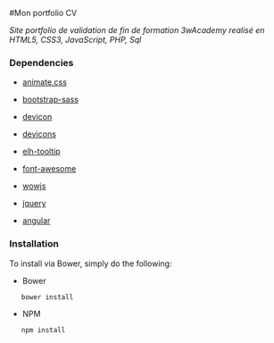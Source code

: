 #Mon portfolio CV

*Site portfolio de validation de fin de formation 3wAcademy realisé en HTML5, CSS3, JavaScript, PHP, Sql*


### Dependencies

- [animate.css](https://github.com/daneden/animate.css)

- [bootstrap-sass](https://github.com/twbs/bootstrap-sass)

- [devicon](https://github.com/konpa/devicon)

- [devicons](https://github.com/vorillaz/devicons)

- [elh-tooltip](https://github.com/Elhebert/elh-tooltip)

- [font-awesome](https://github.com/FortAwesome/Font-Awesome)

- [wowjs](https://github.com/matthieua/WOW)

- [jquery](https://github.com/jquery/jquery)

- [angular](https://github.com/angular)


### Installation

To install via Bower, simply do the following:

- Bower

```bash
   bower install
```

- NPM

```bash
   npm install
```

